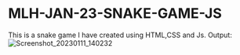 # MLH-JAN-23-SNAKE-GAME-JS

This is a snake game I have created using HTML,CSS  and Js.
Output:
![Screenshot_20230111_140232](https://user-images.githubusercontent.com/69953716/211758230-31df3d22-6d4f-483d-8c06-6c11aba4e36a.png)
